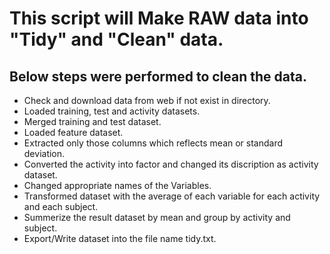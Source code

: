 # This script will Make RAW data into "Tidy" and "Clean" data.

## Below steps were performed to clean the data.

* Check and download data from web if not exist in directory.
* Loaded training, test and activity datasets. 
* Merged training and test dataset.
* Loaded feature dataset.
* Extracted only those columns which reflects mean or standard deviation.
* Converted the activity into factor and changed its discription as activity dataset.
* Changed appropriate names of the Variables.
* Transformed dataset with the average of each variable for each activity and each subject.
* Summerize the result dataset by mean and group by activity and subject.
* Export/Write dataset into the file name tidy.txt.
